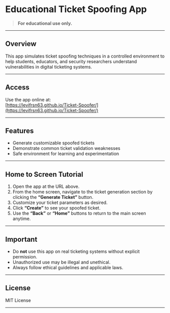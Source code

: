 # Educational Ticket Spoofing App

> **For educational use only.**

---

## Overview

This app simulates ticket spoofing techniques in a controlled environment to help students, educators, and security researchers understand vulnerabilities in digital ticketing systems.

---

## Access

Use the app online at:  
[https://levifrsn63.github.io/Ticket-Spoofer/](https://levifrsn63.github.io/Ticket-Spoofer/)

---

## Features

- Generate customizable spoofed tickets  
- Demonstrate common ticket validation weaknesses  
- Safe environment for learning and experimentation  

---

## Home to Screen Tutorial

1. Open the app at the URL above.  
2. From the home screen, navigate to the ticket generation section by clicking the **“Generate Ticket”** button.  
3. Customize your ticket parameters as desired.  
4. Click **“Create”** to see your spoofed ticket.  
5. Use the **“Back”** or **“Home”** buttons to return to the main screen anytime.

---

## Important

- Do **not** use this app on real ticketing systems without explicit permission.  
- Unauthorized use may be illegal and unethical.  
- Always follow ethical guidelines and applicable laws.  

---

## License

MIT License

---

